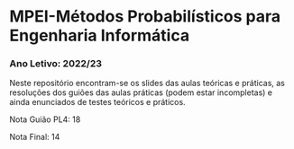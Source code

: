 # MPEI-Métodos Probabilísticos para Engenharia Informática
### Ano Letivo: 2022/23

Neste repositório encontram-se os slides das aulas teóricas e práticas, as resoluções dos guiões das aulas práticas (podem estar incompletas) e ainda enunciados de testes teóricos e práticos.

Nota Guião PL4: 18

Nota Final: 14

